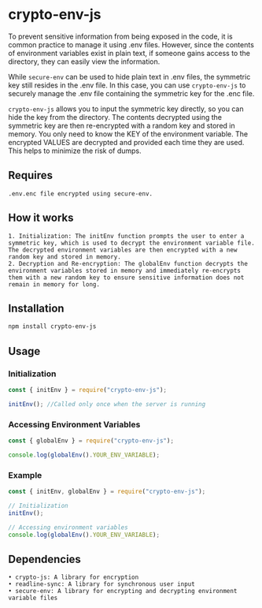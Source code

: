 # crypto-env-js

To prevent sensitive information from being exposed in the code, it is common practice to manage it using .env files. However, since the contents of environment variables exist in plain text, if someone gains access to the directory, they can easily view the information.

While `secure-env` can be used to hide plain text in .env files, the symmetric key still resides in the .env file. In this case, you can use `crypto-env-js` to securely manage the .env file containing the symmetric key for the .enc file.

`crypto-env-js` allows you to input the symmetric key directly, so you can hide the key from the directory. The contents decrypted using the symmetric key are then re-encrypted with a random key and stored in memory. You only need to know the KEY of the environment variable. The encrypted VALUES are decrypted and provided each time they are used. This helps to minimize the risk of dumps.

## Requires

    .env.enc file encrypted using secure-env.

## How it works

    1. Initialization: The initEnv function prompts the user to enter a symmetric key, which is used to decrypt the environment variable file. The decrypted environment variables are then encrypted with a new random key and stored in memory.
    2. Decryption and Re-encryption: The globalEnv function decrypts the environment variables stored in memory and immediately re-encrypts them with a new random key to ensure sensitive information does not remain in memory for long.

## Installation

```bash
npm install crypto-env-js
```

## Usage

### Initialization

```javascript
const { initEnv } = require("crypto-env-js");

initEnv(); //Called only once when the server is running
```

### Accessing Environment Variables

```javascript
const { globalEnv } = require("crypto-env-js");

console.log(globalEnv().YOUR_ENV_VARIABLE);
```

### Example

```javascript
const { initEnv, globalEnv } = require("crypto-env-js");

// Initialization
initEnv();

// Accessing environment variables
console.log(globalEnv().YOUR_ENV_VARIABLE);
```

## Dependencies

    • crypto-js: A library for encryption
    • readline-sync: A library for synchronous user input
    • secure-env: A library for encrypting and decrypting environment variable files
